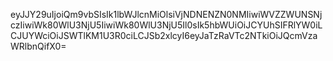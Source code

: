 eyJJY29uIjoiQm9vbSIsIk1lbWJlcnMiOlsiVjNDNENZN0NMIiwiWVZZWUNSNjczIiwiWk80WlU3NjU5IiwiWk80WlU3NjU5Il0sIk5hbWUiOiJCYUhSIFRlYW0iLCJUYWciOiJSWTlKM1U3R0ciLCJSb2xlcyI6eyJaTzRaVTc2NTkiOiJQcmVzaWRlbnQifX0=